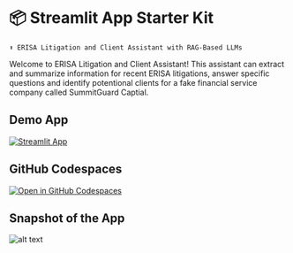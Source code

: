 # 📦 Streamlit App Starter Kit 
```
⬆️ ERISA Litigation and Client Assistant with RAG-Based LLMs
```

Welcome to ERISA Litigation and Client Assistant! This assistant can extract and summarize information for recent ERISA litigations, answer specific questions and identify potentional clients for a fake financial service company called SummitGuard Captial. 


## Demo App

[![Streamlit App](https://static.streamlit.io/badges/streamlit_badge_black_white.svg)](https://lawchatbot-fzsdigciishywpbzmdox4p.streamlit.app/)

## GitHub Codespaces

[![Open in GitHub Codespaces](https://github.com/codespaces/badge.svg)](https://codespaces.new/streamlit/app-starter-kit?quickstart=1)

## Snapshot of the App 

![alt text](http://url/to/img.png)

